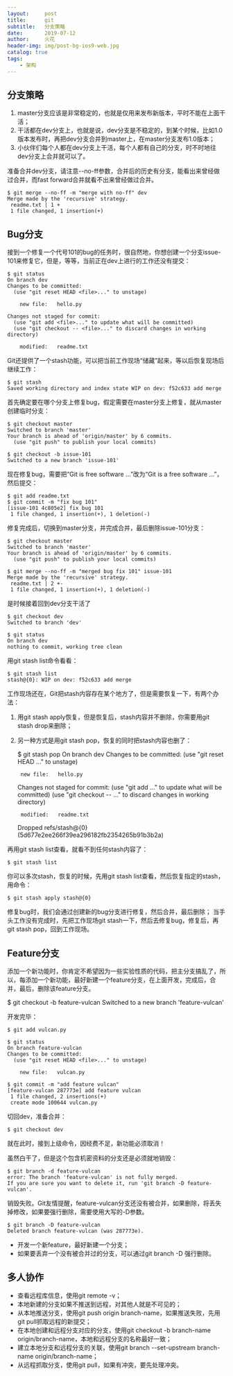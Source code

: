 ```yaml
---
layout:     post
title:      git
subtitle:   分支策略
date:       2019-07-12
author:     火花
header-img: img/post-bg-ios9-web.jpg
catalog: true
tags:
    - 架构
---
```


## 分支策略 ##

1. master分支应该是非常稳定的，也就是仅用来发布新版本，平时不能在上面干活；
2. 干活都在dev分支上，也就是说，dev分支是不稳定的，到某个时候，比如1.0版本发布时，再把dev分支合并到master上，在master分支发布1.0版本；
3. 小伙伴们每个人都在dev分支上干活，每个人都有自己的分支，时不时地往dev分支上合并就可以了。

准备合并dev分支，请注意--no-ff参数，合并后的历史有分支，能看出来曾经做过合并，而fast forward合并就看不出来曾经做过合并。

	$ git merge --no-ff -m "merge with no-ff" dev
	Merge made by the 'recursive' strategy.
	 readme.txt | 1 +
	 1 file changed, 1 insertion(+)

## Bug分支 ##

接到一个修复一个代号101的bug的任务时，很自然地，你想创建一个分支issue-101来修复它，但是，等等，当前正在dev上进行的工作还没有提交：

	$ git status
	On branch dev
	Changes to be committed:
	  (use "git reset HEAD <file>..." to unstage)
	
		new file:   hello.py
	
	Changes not staged for commit:
	  (use "git add <file>..." to update what will be committed)
	  (use "git checkout -- <file>..." to discard changes in working directory)
	
		modified:   readme.txt

Git还提供了一个stash功能，可以把当前工作现场“储藏”起来，等以后恢复现场后继续工作：

	$ git stash
	Saved working directory and index state WIP on dev: f52c633 add merge

首先确定要在哪个分支上修复bug，假定需要在master分支上修复，就从master创建临时分支：

	$ git checkout master
	Switched to branch 'master'
	Your branch is ahead of 'origin/master' by 6 commits.
	  (use "git push" to publish your local commits)
	
	$ git checkout -b issue-101
	Switched to a new branch 'issue-101'

现在修复bug，需要把“Git is free software ...”改为“Git is a free software ...”，然后提交：

	$ git add readme.txt 
	$ git commit -m "fix bug 101"
	[issue-101 4c805e2] fix bug 101
	 1 file changed, 1 insertion(+), 1 deletion(-)

修复完成后，切换到master分支，并完成合并，最后删除issue-101分支：

	$ git checkout master
	Switched to branch 'master'
	Your branch is ahead of 'origin/master' by 6 commits.
	  (use "git push" to publish your local commits)
	
	$ git merge --no-ff -m "merged bug fix 101" issue-101
	Merge made by the 'recursive' strategy.
	 readme.txt | 2 +-
	 1 file changed, 1 insertion(+), 1 deletion(-)

是时候接着回到dev分支干活了

	$ git checkout dev
	Switched to branch 'dev'
	
	$ git status
	On branch dev
	nothing to commit, working tree clean

用git stash list命令看看：

	$ git stash list
	stash@{0}: WIP on dev: f52c633 add merge

工作现场还在，Git把stash内容存在某个地方了，但是需要恢复一下，有两个办法：

1. 用git stash apply恢复，但是恢复后，stash内容并不删除，你需要用git stash drop来删除；
2. 另一种方式是用git stash pop，恢复的同时把stash内容也删了：

	$ git stash pop
	On branch dev
	Changes to be committed:
	  (use "git reset HEAD <file>..." to unstage)
	
		new file:   hello.py
	
	Changes not staged for commit:
	  (use "git add <file>..." to update what will be committed)
	  (use "git checkout -- <file>..." to discard changes in working directory)
	
		modified:   readme.txt
	
	Dropped refs/stash@{0} (5d677e2ee266f39ea296182fb2354265b91b3b2a)

再用git stash list查看，就看不到任何stash内容了：

	$ git stash list

你可以多次stash，恢复的时候，先用git stash list查看，然后恢复指定的stash，用命令：

	$ git stash apply stash@{0}

修复bug时，我们会通过创建新的bug分支进行修复，然后合并，最后删除；
当手头工作没有完成时，先把工作现场git stash一下，然后去修复bug，修复后，再git stash pop，回到工作现场。

## Feature分支 ##

添加一个新功能时，你肯定不希望因为一些实验性质的代码，把主分支搞乱了，所以，每添加一个新功能，最好新建一个feature分支，在上面开发，完成后，合并，最后，删除该feature分支。

$ git checkout -b feature-vulcan
Switched to a new branch 'feature-vulcan'

开发完毕：

	$ git add vulcan.py
	
	$ git status
	On branch feature-vulcan
	Changes to be committed:
	  (use "git reset HEAD <file>..." to unstage)
	
		new file:   vulcan.py
	
	$ git commit -m "add feature vulcan"
	[feature-vulcan 287773e] add feature vulcan
	 1 file changed, 2 insertions(+)
	 create mode 100644 vulcan.py

切回dev，准备合并：

	$ git checkout dev

就在此时，接到上级命令，因经费不足，新功能必须取消！

虽然白干了，但是这个包含机密资料的分支还是必须就地销毁：

	$ git branch -d feature-vulcan
	error: The branch 'feature-vulcan' is not fully merged.
	If you are sure you want to delete it, run 'git branch -D feature-vulcan'.

销毁失败。Git友情提醒，feature-vulcan分支还没有被合并，如果删除，将丢失掉修改，如果要强行删除，需要使用大写的-D参数。

	$ git branch -D feature-vulcan
	Deleted branch feature-vulcan (was 287773e).

- 开发一个新feature，最好新建一个分支；
- 如果要丢弃一个没有被合并过的分支，可以通过git branch -D <name>强行删除。

## 多人协作 ##

- 查看远程库信息，使用git remote -v；
- 本地新建的分支如果不推送到远程，对其他人就是不可见的；
- 从本地推送分支，使用git push origin branch-name，如果推送失败，先用git pull抓取远程的新提交；
- 在本地创建和远程分支对应的分支，使用git checkout -b branch-name origin/branch-name，本地和远程分支的名称最好一致；
- 建立本地分支和远程分支的关联，使用git branch --set-upstream branch-name origin/branch-name；
- 从远程抓取分支，使用git pull，如果有冲突，要先处理冲突。







